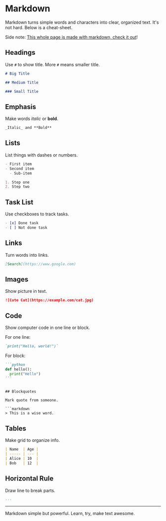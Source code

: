 # Markdown

Markdown turns simple words and characters into clear, organized text. It's not hard. Below is a cheat-sheet.

Side note: [This whole page is made with markdown, check it out](https://github.com/JuiceMitApfelnDrin/CodinCod/blob/main/libs/frontend/src/content/learn/markdown/README.md)!

## Headings

Use `#` to show title. More `#` means smaller title.

```markdown
# Big Title

## Medium Title

### Small Title
```

## Emphasis

Make words _italic_ or **bold**.

```markdown
_Italic_ and **Bold**
```

## Lists

List things with dashes or numbers.

```markdown
- First item
- Second item
  - Sub-item

1. Step one
2. Step two
```

## Task List

Use checkboxes to track tasks.

```markdown
- [x] Done task
- [ ] Not done task
```

## Links

Turn words into links.

```markdown
[Search](https://www.google.com)
```

## Images

Show picture in text.

```markdown
![Cute Cat](https://example.com/cat.jpg)
```

## Code

Show computer code in one line or block.

For one line:

```markdown
`print("Hello, world!")`
```

For block:

````markdown
```python
def hello():
  print("Hello")
```
````

````

## Blockquotes

Mark quote from someone.

```markdown
> This is a wise word.
````

## Tables

Make grid to organize info.

```markdown
| Name  | Age |
| ----- | --- |
| Alice | 10  |
| Bob   | 12  |
```

## Horizontal Rule

Draw line to break parts.

```markdown
---
```

---

Markdown simple but powerful. Learn, try, make text awesome.
